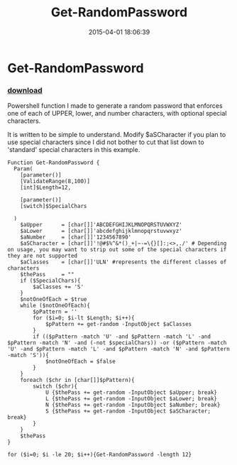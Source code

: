 ﻿---
pid:            5806
poster:         BattleChicken
title:          Get-RandomPassword
date:           2015-04-01 18:06:39
format:         posh
parent:         0
parent:         0

---

# Get-RandomPassword

### [download](5806.ps1)

Powershell function I made to generate a random password that enforces one of each of UPPER, lower, and number characters, with optional special characters.

It is written to be simple to understand.  Modify $aSCharacter if you plan to use special characters since I did not bother to cut that list down to 'standard' special characters in this example.

```posh
Function Get-RandomPassword {
  Param(
    [parameter()]
    [ValidateRange(8,100)]
    [int]$Length=12,

    [parameter()]
    [switch]$SpecialChars

  )
    $aUpper      = [char[]]'ABCDEFGHIJKLMNOPQRSTUVWXYZ'
    $aLower      = [char[]]'abcdefghijklmnopqrstuvwxyz'
    $aNumber     = [char[]]'1234567890'
    $aSCharacter = [char[]]'!@#$%^&*()_+|~-=\{}[]:;<>,./' # Depending on usage, you may want to strip out some of the special characters if they are not supported
    $aClasses    = [char[]]'ULN' #represents the different classes of characters
    $thePass     = ""
    if ($SpecialChars){
        $aClasses += 'S'
    }
    $notOneOfEach = $true
    while ($notOneOfEach){
        $pPattern = ''
        for ($i=0; $i-lt $Length; $i++){
            $pPattern += get-random -InputObject $aClasses
        }
        if (($pPattern -match 'U' -and $pPattern -match 'L' -and $pPattern -match 'N' -and (-not $specialChars)) -or ($pPattern -match 'U' -and $pPattern -match 'L' -and $pPattern -match 'N' -and $pPattern -match 'S')){
            $notOneOfEach = $false
        }
    }
    foreach ($chr in [char[]]$pPattern){
        switch ($chr){
            U {$thePass += get-random -InputObject $aUpper; break}
            L {$thePass += get-random -InputObject $aLower; break}
            N {$thePass += get-random -InputObject $aNumber; break}
            S {$thePass += get-random -InputObject $aSCharacter; break}
        }
    }
    $thePass
}

for ($i=0; $i -le 20; $i++){Get-RandomPassword -length 12}
```
